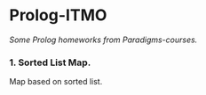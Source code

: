 # Prolog-ITMO
*Some Prolog homeworks from Paradigms-courses.*

### 1. Sorted List Map.
Map based on sorted list.

